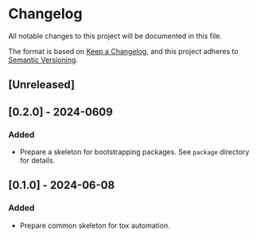# <bootstrap-title> Changelog

All notable changes to this project will be documented in this file.

The format is based on [Keep a Changelog](https://keepachangelog.com/en/1.1.0/),
and this project adheres to [Semantic Versioning](https://semver.org/spec/v2.0.0.html).

## [Unreleased]

## [0.2.0] - 2024-0609

### Added
- Prepare a skeleton for bootstrapping packages. See `package` directory for details.

## [0.1.0] - 2024-06-08

### Added
- Prepare common skeleton for tox automation.
